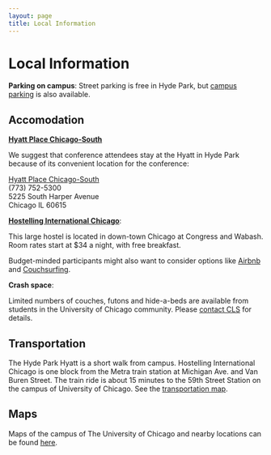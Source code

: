 ```yaml
---
layout: page
title: Local Information
---
```


# Local Information

**Parking on campus**: Street parking is free in Hyde Park, but [campus parking](http://maps.uchicago.edu/directions/parking/) is also available.

## Accomodation

**[Hyatt Place Chicago-South](http://www.chicagosouthuniversity.place.hyatt.com/en/hotel/home)**

We suggest that conference attendees stay at the Hyatt in Hyde Park because of its convenient location for the conference:

[Hyatt Place Chicago-South](http://www.chicagosouthuniversity.place.hyatt.com/en/hotel/home) <br>
(773) 752-5300 <br>
5225 South Harper Avenue <br>
Chicago IL 60615

**[Hostelling International Chicago](http://hichicago.org/)**:

This large hostel is located in down-town Chicago at Congress and Wabash. Room rates start at $34 a night, with free breakfast.

Budget-minded participants might also want to consider options like [Airbnb](https://www.airbnb.com/) and [Couchsurfing](https://www.couchsurfing.com/).


**Crash space**:

Limited numbers of couches, futons and hide-a-beds are available from 
students in the University of Chicago community. Please [contact CLS](mailto:clsfiftytwo@gmail.com) for details.

## Transportation

The Hyde Park Hyatt is a short walk from campus. Hostelling International Chicago is one block from the Metra train station at Michigan Ave. and Van Buren Street.  The train ride is about  15 minutes to the 59th Street Station on the campus of University of 
Chicago. See the [transportation map](http://metrarail.com/metra/en/home/maps_schedules/metra_system_map/me/map.html).

## Maps

Maps of the campus of The University of Chicago and nearby locations can be found [here](http://maps.uchicago.edu/index.shtml).
